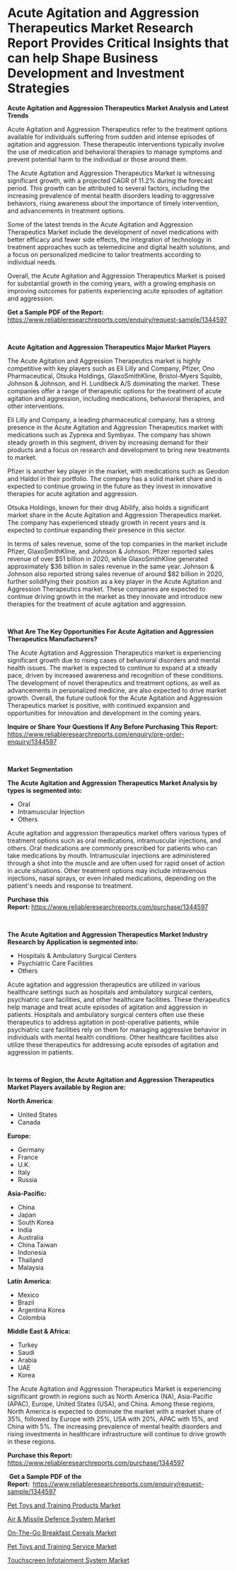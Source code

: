 <p><h1>Acute Agitation and Aggression Therapeutics Market Research Report Provides Critical Insights that can help Shape Business Development and Investment Strategies</h1></p><p><strong>Acute Agitation and Aggression Therapeutics Market Analysis and Latest Trends</strong></p>
<p><p>Acute Agitation and Aggression Therapeutics refer to the treatment options available for individuals suffering from sudden and intense episodes of agitation and aggression. These therapeutic interventions typically involve the use of medication and behavioral therapies to manage symptoms and prevent potential harm to the individual or those around them. </p><p>The Acute Agitation and Aggression Therapeutics Market is witnessing significant growth, with a projected CAGR of 11.2% during the forecast period. This growth can be attributed to several factors, including the increasing prevalence of mental health disorders leading to aggressive behaviors, rising awareness about the importance of timely intervention, and advancements in treatment options.</p><p>Some of the latest trends in the Acute Agitation and Aggression Therapeutics Market include the development of novel medications with better efficacy and fewer side effects, the integration of technology in treatment approaches such as telemedicine and digital health solutions, and a focus on personalized medicine to tailor treatments according to individual needs.</p><p>Overall, the Acute Agitation and Aggression Therapeutics Market is poised for substantial growth in the coming years, with a growing emphasis on improving outcomes for patients experiencing acute episodes of agitation and aggression.</p></p>
<p><strong>Get a Sample PDF of the Report:&nbsp;</strong> <a href="https://www.reliableresearchreports.com/enquiry/request-sample/1344597">https://www.reliableresearchreports.com/enquiry/request-sample/1344597</a></p>
<p>&nbsp;</p>
<p><strong>Acute Agitation and Aggression Therapeutics Major Market Players</strong></p>
<p><p>The Acute Agitation and Aggression Therapeutics market is highly competitive with key players such as Eli Lilly and Company, Pfizer, Ono Pharmaceutical, Otsuka Holdings, GlaxoSmithKline, Bristol-Myers Squibb, Johnson & Johnson, and H. Lundbeck A/S dominating the market. These companies offer a range of therapeutic options for the treatment of acute agitation and aggression, including medications, behavioral therapies, and other interventions.</p><p>Eli Lilly and Company, a leading pharmaceutical company, has a strong presence in the Acute Agitation and Aggression Therapeutics market with medications such as Zyprexa and Symbyax. The company has shown steady growth in this segment, driven by increasing demand for their products and a focus on research and development to bring new treatments to market.</p><p>Pfizer is another key player in the market, with medications such as Geodon and Haldol in their portfolio. The company has a solid market share and is expected to continue growing in the future as they invest in innovative therapies for acute agitation and aggression.</p><p>Otsuka Holdings, known for their drug Abilify, also holds a significant market share in the Acute Agitation and Aggression Therapeutics market. The company has experienced steady growth in recent years and is expected to continue expanding their presence in this sector.</p><p>In terms of sales revenue, some of the top companies in the market include Pfizer, GlaxoSmithKline, and Johnson & Johnson. Pfizer reported sales revenue of over $51 billion in 2020, while GlaxoSmithKline generated approximately $36 billion in sales revenue in the same year. Johnson & Johnson also reported strong sales revenue of around $82 billion in 2020, further solidifying their position as a key player in the Acute Agitation and Aggression Therapeutics market. These companies are expected to continue driving growth in the market as they innovate and introduce new therapies for the treatment of acute agitation and aggression.</p></p>
<p>&nbsp;</p>
<p><strong>What Are The Key Opportunities For Acute Agitation and Aggression Therapeutics Manufacturers?</strong></p>
<p><p>The Acute Agitation and Aggression Therapeutics market is experiencing significant growth due to rising cases of behavioral disorders and mental health issues. The market is expected to continue to expand at a steady pace, driven by increased awareness and recognition of these conditions. The development of novel therapeutics and treatment options, as well as advancements in personalized medicine, are also expected to drive market growth. Overall, the future outlook for the Acute Agitation and Aggression Therapeutics market is positive, with continued expansion and opportunities for innovation and development in the coming years.</p></p>
<p><strong>Inquire or Share Your Questions If Any Before Purchasing This Report:</strong> <a href="https://www.reliableresearchreports.com/enquiry/pre-order-enquiry/1344597">https://www.reliableresearchreports.com/enquiry/pre-order-enquiry/1344597</a></p>
<p>&nbsp;</p>
<p><strong>Market Segmentation</strong></p>
<p><strong>The Acute Agitation and Aggression Therapeutics Market Analysis by types is segmented into:</strong></p>
<p><ul><li>Oral</li><li>Intramuscular Injection</li><li>Others</li></ul></p>
<p><p>Acute agitation and aggression therapeutics market offers various types of treatment options such as oral medications, intramuscular injections, and others. Oral medications are commonly prescribed for patients who can take medications by mouth. Intramuscular injections are administered through a shot into the muscle and are often used for rapid onset of action in acute situations. Other treatment options may include intravenous injections, nasal sprays, or even inhaled medications, depending on the patient's needs and response to treatment.</p></p>
<p><strong>Purchase this Report:&nbsp;</strong><a href="https://www.reliableresearchreports.com/purchase/1344597">https://www.reliableresearchreports.com/purchase/1344597</a></p>
<p>&nbsp;</p>
<p><strong>The Acute Agitation and Aggression Therapeutics Market Industry Research by Application is segmented into:</strong></p>
<p><ul><li>Hospitals & Ambulatory Surgical Centers</li><li>Psychiatric Care Facilities</li><li>Others</li></ul></p>
<p><p>Acute agitation and aggression therapeutics are utilized in various healthcare settings such as hospitals and ambulatory surgical centers, psychiatric care facilities, and other healthcare facilities. These therapeutics help manage and treat acute episodes of agitation and aggression in patients. Hospitals and ambulatory surgical centers often use these therapeutics to address agitation in post-operative patients, while psychiatric care facilities rely on them for managing aggressive behavior in individuals with mental health conditions. Other healthcare facilities also utilize these therapeutics for addressing acute episodes of agitation and aggression in patients.</p></p>
<p>&nbsp;</p>
<p><strong>In terms of Region, the Acute Agitation and Aggression Therapeutics Market Players available by Region are:</strong></p>
<p>
    <p> <strong> North America: </strong>
        <ul>
            <li>United States</li>
            <li>Canada</li>
        </ul>
        </p> 
    <p> <strong> Europe: </strong>
        <ul>
            <li>Germany</li>
            <li>France</li>
            <li>U.K.</li>
            <li>Italy</li>
            <li>Russia</li>
        </ul>
        </p> 
    <p> <strong> Asia-Pacific: </strong>
        <ul>
            <li>China</li>
            <li>Japan</li>
            <li>South Korea</li>
            <li>India</li>
            <li>Australia</li>
            <li>China Taiwan</li>
            <li>Indonesia</li>
            <li>Thailand</li>
            <li>Malaysia</li>
        </ul>
        </p> 
    <p> <strong> Latin America: </strong>
        <ul>
            <li>Mexico</li>
            <li>Brazil</li>
            <li>Argentina Korea</li>
            <li>Colombia</li>
        </ul>
        </p> 
    <p> <strong> Middle East & Africa: </strong>
        <ul>
            <li>Turkey</li>
            <li>Saudi</li>
            <li>Arabia</li>
            <li>UAE</li>
            <li>Korea</li>
        </ul>
    </p>
    </p>
<p><p>The Acute Agitation and Aggression Therapeutics Market is experiencing significant growth in regions such as North America (NA), Asia-Pacific (APAC), Europe, United States (USA), and China. Among these regions, North America is expected to dominate the market with a market share of 35%, followed by Europe with 25%, USA with 20%, APAC with 15%, and China with 5%. The increasing prevalence of mental health disorders and rising investments in healthcare infrastructure will continue to drive growth in these regions.</p></p>
<p><strong>Purchase this Report: </strong><a href="https://www.reliableresearchreports.com/purchase/1344597">https://www.reliableresearchreports.com/purchase/1344597</a></p>
<p>&nbsp;<strong>Get a Sample PDF of the Report:&nbsp;&nbsp;</strong><a href="https://www.reliableresearchreports.com/enquiry/request-sample/1344597">https://www.reliableresearchreports.com/enquiry/request-sample/1344597</a></p>
<p><strong></strong></p>
<p><p><a href="https://github.com/nicoletavirag/Market-Research-Report-List-2/blob/main/pet-toys-and-training-products-market.md">Pet Toys and Training Products Market</a></p><p><a href="https://issuu.com/reportprime-2/docs/air-missile-defence-system-market-size-2030.pptx">Air & Missile Defence System Market</a></p><p><a href="https://github.com/redneck06/Market-Research-Report-List-2/blob/main/on-the-go-breakfast-cereals-market.md">On-The-Go Breakfast Cereals Market</a></p><p><a href="https://github.com/mauripalmi/Market-Research-Report-List-2/blob/main/pet-toys-and-training-service-market.md">Pet Toys and Training Service Market</a></p><p><a href="https://issuu.com/reportprime-2/docs/touchscreen-infotainment-system-market-size-2030.p">Touchscreen Infotainment System Market</a></p></p>